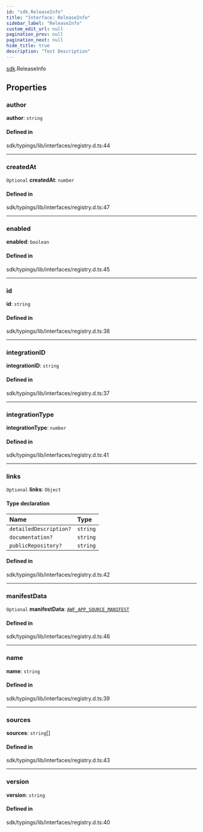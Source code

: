 ```yaml
---
id: "sdk.ReleaseInfo"
title: "Interface: ReleaseInfo"
sidebar_label: "ReleaseInfo"
custom_edit_url: null
pagination_prev: null
pagination_next: null
hide_title: true
description: "Test Description"
---
```


[sdk](../namespaces/sdk.md).ReleaseInfo

## Properties

### author

**author**: `string`

#### Defined in

sdk/typings/lib/interfaces/registry.d.ts:44

---

### createdAt

`Optional` **createdAt**: `number`

#### Defined in

sdk/typings/lib/interfaces/registry.d.ts:47

---

### enabled

**enabled**: `boolean`

#### Defined in

sdk/typings/lib/interfaces/registry.d.ts:45

---

### id

**id**: `string`

#### Defined in

sdk/typings/lib/interfaces/registry.d.ts:38

---

### integrationID

**integrationID**: `string`

#### Defined in

sdk/typings/lib/interfaces/registry.d.ts:37

---

### integrationType

**integrationType**: `number`

#### Defined in

sdk/typings/lib/interfaces/registry.d.ts:41

---

### links

`Optional` **links**: `Object`

#### Type declaration

| Name                   | Type     |
| :--------------------- | :------- |
| `detailedDescription?` | `string` |
| `documentation?`       | `string` |
| `publicRepository?`    | `string` |

#### Defined in

sdk/typings/lib/interfaces/registry.d.ts:42

---

### manifestData

`Optional` **manifestData**: [`AWF_APP_SOURCE_MANIFEST`](sdk.AWF_APP_SOURCE_MANIFEST.md)

#### Defined in

sdk/typings/lib/interfaces/registry.d.ts:46

---

### name

**name**: `string`

#### Defined in

sdk/typings/lib/interfaces/registry.d.ts:39

---

### sources

**sources**: `string`[]

#### Defined in

sdk/typings/lib/interfaces/registry.d.ts:43

---

### version

**version**: `string`

#### Defined in

sdk/typings/lib/interfaces/registry.d.ts:40
